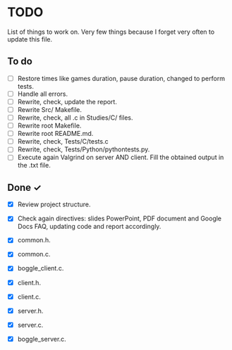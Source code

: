 # TODO

List of things to work on. Very few things because I forget very often to update this file.

## To do

- [ ] Restore times like games duration, pause duration, changed to perform tests.
- [ ] Handle all errors.
- [ ] Rewrite, check, update the report.
- [ ] Rewrite Src/ Makefile.
- [ ] Rewrite, check, all .c in Studies/C/ files.
- [ ] Rewrite root Makefile.
- [ ] Rewrite root README.md.
- [ ] Rewrite, check, Tests/C/tests.c
- [ ] Rewrite, check, Tests/Python/pythontests.py.
- [ ] Execute again Valgrind on server AND client. Fill the obtained output in the .txt file.

## Done ✓

- [x] Review project structure.
- [x] Check again directives: slides PowerPoint, PDF document and Google Docs FAQ, updating code and report accordingly. 
- [x] common.h.
- [x] common.c.
- [x] boggle_client.c.
- [x] client.h.
- [x] client.c.
- [x] server.h.
- [x] server.c.
- [x] boggle_server.c.


